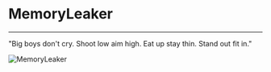 # MemoryLeaker
---
"Big boys don't cry. Shoot low aim high. Eat up stay thin. Stand out fit in."

![MemoryLeaker](https://1.bp.blogspot.com/-uc3k4XxWZ7c/XfzoG2y5RDI/AAAAAAAALvM/2joGAGpLedsI3k-z5Gn4xqwchHP8Lg1BwCLcBGAsYHQ/s1600/leak-fs8.png "Memory Leaker")
